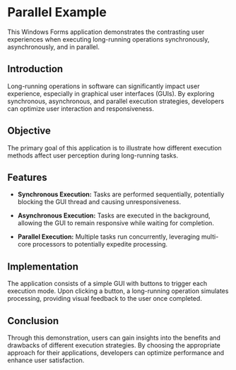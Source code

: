 ﻿# Parallel Example

This Windows Forms application demonstrates the contrasting user experiences when executing long-running operations synchronously, asynchronously, and in parallel.

## Introduction

Long-running operations in software can significantly impact user experience, especially in graphical user interfaces (GUIs). By exploring synchronous, asynchronous, and parallel execution strategies, developers can optimize user interaction and responsiveness.

## Objective

The primary goal of this application is to illustrate how different execution methods affect user perception during long-running tasks.

## Features

- **Synchronous Execution:** Tasks are performed sequentially, potentially blocking the GUI thread and causing unresponsiveness.
  
- **Asynchronous Execution:** Tasks are executed in the background, allowing the GUI to remain responsive while waiting for completion.
  
- **Parallel Execution:** Multiple tasks run concurrently, leveraging multi-core processors to potentially expedite processing.

## Implementation

The application consists of a simple GUI with buttons to trigger each execution mode. Upon clicking a button, a long-running operation simulates processing, providing visual feedback to the user once completed.

## Conclusion
Through this demonstration, users can gain insights into the benefits and drawbacks of different execution strategies. By choosing the appropriate approach for their applications, developers can optimize performance and enhance user satisfaction.
